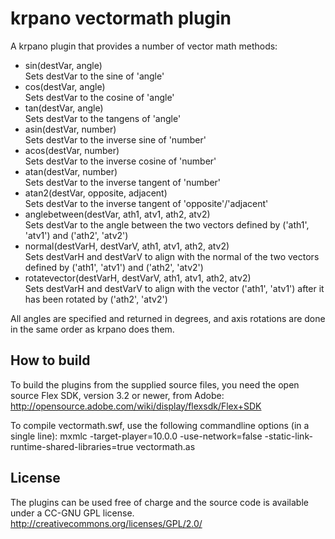krpano vectormath plugin
========================

A krpano plugin that provides a number of vector math methods: 

* sin(destVar, angle)  
	Sets destVar to the sine of 'angle'
* cos(destVar, angle)  
	Sets destVar to the cosine of 'angle'
* tan(destVar, angle)  
	Sets destVar to the tangens of 'angle'
* asin(destVar, number)  
	Sets destVar to the inverse sine of 'number'
* acos(destVar, number)  
	Sets destVar to the inverse cosine of 'number'
* atan(destVar, number)  
	Sets destVar to the inverse tangent of 'number'
* atan2(destVar, opposite, adjacent)  
	Sets destVar to the inverse tangent of 'opposite'/'adjacent'
* anglebetween(destVar, ath1, atv1, ath2, atv2)  
	Sets destVar to the angle between the two vectors defined by ('ath1', 'atv1') and ('ath2', 'atv2')
* normal(destVarH, destVarV, ath1, atv1, ath2, atv2)  
	Sets destVarH and destVarV to align with the normal of the two vectors defined by ('ath1', 'atv1') and ('ath2', 'atv2')
* rotatevector(destVarH, destVarV, ath1, atv1, ath2, atv2)  
	Sets destVarH and destVarV to align with the vector ('ath1', 'atv1') after it has been rotated by ('ath2', 'atv2')
	
All angles are specified and returned in degrees, and axis rotations are done in the same order as krpano does them. 
	

How to build
------------

To build the plugins from the supplied source files, you need the 
open source Flex SDK, version 3.2 or newer, from Adobe:
http://opensource.adobe.com/wiki/display/flexsdk/Flex+SDK

To compile vectormath.swf, use the following commandline options
(in a single line):
	mxmlc -target-player=10.0.0 -use-network=false -static-link-runtime-shared-libraries=true vectormath.as

	
License
-------

The plugins can be used free of charge and the source code is 
available under a CC-GNU GPL license.
http://creativecommons.org/licenses/GPL/2.0/ 
